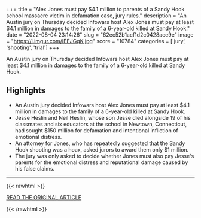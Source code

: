 +++
title = "Alex Jones must pay $4.1 million to parents of a Sandy Hook school massacre victim in defamation case, jury rules."
description = "An Austin jury on Thursday decided Infowars host Alex Jones must pay at least $4.1 million in damages to the family of a 6-year-old killed at Sandy Hook."
date = "2022-08-04 23:14:26"
slug = "62ec52b1acf1d2c0428ace9e"
image = "https://i.imgur.com/IEEJGqK.jpg"
score = "10784"
categories = ['jury', 'shooting', 'trial']
+++

An Austin jury on Thursday decided Infowars host Alex Jones must pay at least $4.1 million in damages to the family of a 6-year-old killed at Sandy Hook.

## Highlights

- An Austin jury decided Infowars host Alex Jones must pay at least $4.1 million in damages to the family of a 6-year-old killed at Sandy Hook.
- Jesse Heslin and Neil Heslin, whose son Jesse died alongside 19 of his classmates and six educators at the school in Newtown, Connecticut, had sought $150 million for defamation and intentional infliction of emotional distress.
- An attorney for Jones, who has repeatedly suggested that the Sandy Hook shooting was a hoax, asked jurors to award them only $1 million.
- The jury was only asked to decide whether Jones must also pay Jesse's parents for the emotional distress and reputational damage caused by his false claims.

---

{{< rawhtml >}}
  <p class="article-category">
    <a target="_blank" href="https://www.nbcnews.com/news/us-news/alex-jones-must-pay-41-million-parents-sandy-hook-school-massacre-vict-rcna41493">READ THE ORIGINAL ARTICLE</a>
  </p>
{{< /rawhtml >}}
